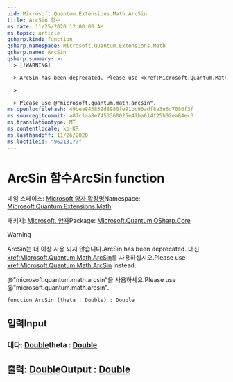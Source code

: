 ```yaml
---
uid: Microsoft.Quantum.Extensions.Math.ArcSin
title: ArcSin 함수
ms.date: 11/25/2020 12:00:00 AM
ms.topic: article
qsharp.kind: function
qsharp.namespace: Microsoft.Quantum.Extensions.Math
qsharp.name: ArcSin
qsharp.summary: >-
  > [!WARNING]

  > ArcSin has been deprecated. Please use <xref:Microsoft.Quantum.Math.ArcSin> instead.

  >

  > Please use @"microsoft.quantum.math.arcsin".
ms.openlocfilehash: 49bea943852d8980fe91bc90adf8a3e6d7086f3f
ms.sourcegitcommit: a87c1aa8e7453360025e47ba614f25b02ea84ec3
ms.translationtype: MT
ms.contentlocale: ko-KR
ms.lasthandoff: 11/26/2020
ms.locfileid: "96213177"
---
```

# <a name="arcsin-function"></a><span data-ttu-id="69f9d-102">ArcSin 함수</span><span class="sxs-lookup"><span data-stu-id="69f9d-102">ArcSin function</span></span>

<span data-ttu-id="69f9d-103">네임 스페이스: [Microsoft 양자 확장명](xref:Microsoft.Quantum.Extensions.Math)</span><span class="sxs-lookup"><span data-stu-id="69f9d-103">Namespace: [Microsoft.Quantum.Extensions.Math](xref:Microsoft.Quantum.Extensions.Math)</span></span>

<span data-ttu-id="69f9d-104">패키지: [Microsoft. 양자](https://nuget.org/packages/Microsoft.Quantum.QSharp.Core)</span><span class="sxs-lookup"><span data-stu-id="69f9d-104">Package: [Microsoft.Quantum.QSharp.Core](https://nuget.org/packages/Microsoft.Quantum.QSharp.Core)</span></span>


> [!WARNING]
> <span data-ttu-id="69f9d-105">ArcSin는 더 이상 사용 되지 않습니다.</span><span class="sxs-lookup"><span data-stu-id="69f9d-105">ArcSin has been deprecated.</span></span> <span data-ttu-id="69f9d-106">대신 <xref:Microsoft.Quantum.Math.ArcSin>를 사용하십시오.</span><span class="sxs-lookup"><span data-stu-id="69f9d-106">Please use <xref:Microsoft.Quantum.Math.ArcSin> instead.</span></span>
>
> <span data-ttu-id="69f9d-107">@"microsoft.quantum.math.arcsin"을 사용하세요.</span><span class="sxs-lookup"><span data-stu-id="69f9d-107">Please use @"microsoft.quantum.math.arcsin".</span></span>



```qsharp
function ArcSin (theta : Double) : Double
```


## <a name="input"></a><span data-ttu-id="69f9d-108">입력</span><span class="sxs-lookup"><span data-stu-id="69f9d-108">Input</span></span>

### <a name="theta--double"></a><span data-ttu-id="69f9d-109">테타: [Double](xref:microsoft.quantum.lang-ref.double)</span><span class="sxs-lookup"><span data-stu-id="69f9d-109">theta : [Double](xref:microsoft.quantum.lang-ref.double)</span></span>





## <a name="output--double"></a><span data-ttu-id="69f9d-110">출력: [Double](xref:microsoft.quantum.lang-ref.double)</span><span class="sxs-lookup"><span data-stu-id="69f9d-110">Output : [Double](xref:microsoft.quantum.lang-ref.double)</span></span>

